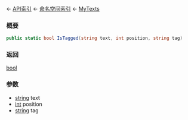 ← [API索引](Api-Index) ← [命名空间索引](Namespace-Index) ← [MyTexts](VRage.MyTexts)

### 概要

```csharp
public static bool IsTagged(string text, int position, string tag)
```

### 返回

[bool](https://docs.microsoft.com/en-us/dotnet/api/System.Boolean?view=netframework-4.6)

### 参数

* [string](https://docs.microsoft.com/en-us/dotnet/api/System.String?view=netframework-4.6) text
* [int](https://docs.microsoft.com/en-us/dotnet/api/System.Int32?view=netframework-4.6) position
* [string](https://docs.microsoft.com/en-us/dotnet/api/System.String?view=netframework-4.6) tag
